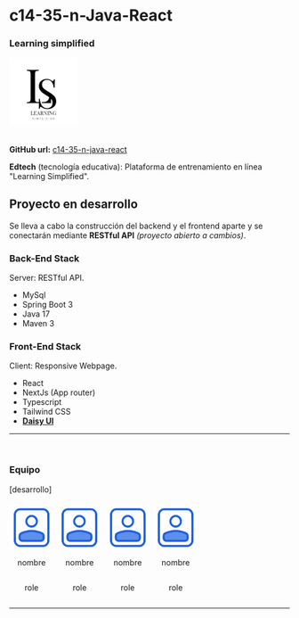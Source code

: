 

<div style="text-align: left;">
  <h1>c14-35-n-Java-React</h1>
  <h3>Learning simplified</h3>
  <img src="./project-info/assets/favicon.jpeg" alt="Logo" width="122vw">
</div>

<br />

**GitHub url:** [c14-35-n-java-react](https://github.com/No-Country/c14-35-n-java-react)

**Edtech** (tecnología educativa): Plataforma de entrenamiento en línea "Learning Simplified".


## Proyecto en desarrollo

Se lleva a cabo la construcción del backend y el frontend aparte y se conectarán mediante **RESTful API** _(proyecto abierto a cambios)_.

### Back-End Stack

Server: RESTful API.

 * MySql
 * Spring Boot 3
 * Java 17
 * Maven 3

### Front-End Stack

Client: Responsive Webpage.

 * React
 * NextJs (App router)
 * Typescript
 * Tailwind CSS
 * [**Daisy UI**](https://github.com/saadeghi/daisyui)

---

<br />

### Equipo

[desarrollo]

<div style="display: flex; flex-wrap: wrap; max-width: 100%; justify-content: left;">
    <div style="margin-right: .4rem; margin-top: .4rem; text-align: center; display: flex; flex-direction: column; align-items: center;">
        <img src="./project-info/assets/user.svg" alt="Logo" width="80vw">
        <p>nombre</p>
        <p>role</p>
    </div>
    <div style="margin-right: .4rem; margin-top: .4rem; text-align: center; display: flex; flex-direction: column; align-items: center;">
        <img src="./project-info/assets/user.svg" alt="Logo" width="80vw">
        <p>nombre</p>
        <p>role</p>
    </div>
    <div style="margin-right: .4rem; margin-top: .4rem; text-align: center; display: flex; flex-direction: column; align-items: center;">
        <img src="./project-info/assets/user.svg" alt="Logo" width="80vw">
        <p>nombre</p>
        <p>role</p>
    </div>
    <div style="margin-right: .4rem; margin-top: .4rem; text-align: center; display: flex; flex-direction: column; align-items: center;">
        <img src="./project-info/assets/user.svg" alt="Logo" width="80vw">
        <p>nombre</p>
        <p>role</p>
    </div>
</div>

---
